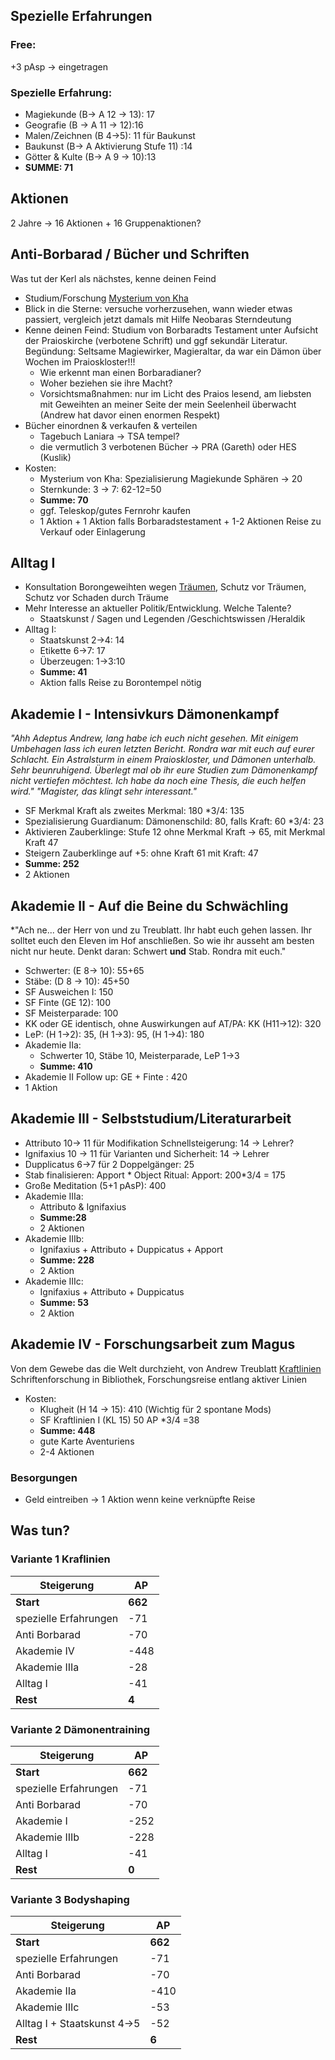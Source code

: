 ## Spezielle Erfahrungen
### Free:
+3 pAsp -> eingetragen
### Spezielle Erfahrung:
* Magiekunde (B-> A 12 -> 13): 17
* Geografie (B -> A 11 -> 12):16
* Malen/Zeichnen (B  4->5): 11 für Baukunst
* Baukunst (B-> A Aktivierung Stufe 11) :14
* Götter & Kulte (B-> A 9 -> 10):13 
* **SUMME: 71**

## Aktionen 
2 Jahre -> 16 Aktionen + 16 Gruppenaktionen?

## Anti-Borbarad / Bücher und Schriften 
Was tut der Kerl als nächstes, kenne deinen Feind
* Studium/Forschung [Mysterium von Kha](lore#Mysterium%20von%20Kha)
* Blick in die Sterne: versuche vorherzusehen, wann wieder etwas passiert, vergleich jetzt damals mit Hilfe Neobaras Sterndeutung
* Kenne deinen Feind: Studium von Borbaradts Testament unter Aufsicht der Praioskirche (verbotene Schrift) und ggf sekundär Literatur. Begündung: Seltsame Magiewirker, Magieraltar, da war ein Dämon über Wochen im Praioskloster!!!
	* Wie erkennt man einen Borbaradianer?
	* Woher beziehen sie ihre Macht?
	* Vorsichtsmaßnahmen: nur im Licht des Praios lesend, am liebsten mit Geweihten an meiner Seite der mein Seelenheil überwacht (Andrew hat davor einen enormen Respekt)
* Bücher einordnen & verkaufen & verteilen 
	* Tagebuch Laniara -> TSA tempel?
	* die vermutlich 3 verbotenen Bücher -> PRA (Gareth) oder HES (Kuslik)
* Kosten:
	* Mysterium von Kha: Spezialisierung Magiekunde Sphären -> 20
	* Sternkunde: 3 -> 7: 62-12=50
	* **Summe: 70**
	* ggf. Teleskop/gutes Fernrohr kaufen
	* 1 Aktion + 1 Aktion falls Borbaradstestament + 1-2 Aktionen Reise zu Verkauf oder Einlagerung

## Alltag I
* Konsultation Borongeweihten wegen [Träumen](Notizen/Träume.md), Schutz vor Träumen, Schutz vor Schaden durch Träume
* Mehr Interesse an aktueller Politik/Entwicklung. Welche Talente?
	* Staatskunst / Sagen und Legenden /Geschichtswissen /Heraldik
* Alltag I:
	* Staatskunst 2->4: 14
	* Etikette 6->7: 17
	* Überzeugen: 1->3:10
	* **Summe: 41**
	* Aktion falls Reise zu Borontempel nötig
## Akademie I - Intensivkurs Dämonenkampf
*"Ahh Adeptus Andrew, lang habe ich euch nicht gesehen. Mit einigem Umbehagen lass ich euren letzten Bericht. Rondra war mit euch auf eurer Schlacht. Ein Astralsturm in einem Praioskloster, und Dämonen unterhalb. Sehr beunruhigend. Überlegt mal ob ihr eure Studien zum Dämonenkampf nicht vertiefen möchtest. Ich habe da noch eine Thesis, die euch helfen wird."* 
*"Magister, das klingt sehr interessant."*
* SF Merkmal Kraft als zweites Merkmal: 180 \*3/4: 135
* Spezialisierung Guardianum: Dämonenschild: 80, falls Kraft: 60 \*3/4: 23
* Aktivieren Zauberklinge: Stufe 12 ohne Merkmal Kraft -> 65, mit Merkmal Kraft 47
* Steigern Zauberklinge auf +5: ohne Kraft 61 mit Kraft: 47
* **Summe: 252** 
* 2 Aktionen
## Akademie II - Auf die Beine du Schwächling
*"Ach ne... der Herr von und zu Treublatt. Ihr habt euch gehen lassen. Ihr solltet euch den Eleven im Hof anschließen. So wie ihr ausseht am besten nicht nur heute. Denkt daran: Schwert **und** Stab. Rondra mit euch."
 * Schwerter: (E 8-> 10): 55+65
* Stäbe: (D 8 -> 10): 45+50
* SF Ausweichen I: 150
* SF Finte (GE 12): 100
* SF Meisterparade: 100
* KK oder GE identisch, ohne Auswirkungen auf AT/PA: KK (H11->12): 320
* LeP: (H 1->2): 35, (H 1->3): 95, (H 1->4): 180
* Akademie IIa:
	* Schwerter 10, Stäbe 10, Meisterparade, LeP 1->3 
	* **Summe: 410**
* Akademie II Follow up: GE + Finte : 420
* 1 Aktion
## Akademie III - Selbststudium/Literaturarbeit
* Attributo 10-> 11 für Modifikation Schnellsteigerung: 14 -> Lehrer?
* Ignifaxius 10 -> 11 für Varianten und Sicherheit: 14 -> Lehrer
* Dupplicatus 6->7 für 2 Doppelgänger: 25
* Stab finalisieren: Apport
		* Object Ritual: Apport: 200\*3/4 = 175
*  Große Meditation (5+1 pAsP): 400 
* Akademie IIIa:
	* Attributo & Ignifaxius
	* **Summe:28**
	* 2 Aktionen
* Akademie IIIb:
	* Ignifaxius + Attributo + Duppicatus + Apport
	* **Summe: 228**
	* 2 Aktion 
* Akademie IIIc:
	* Ignifaxius + Attributo + Duppicatus
	* **Summe: 53**
	* 2 Aktion 
## Akademie IV - Forschungsarbeit zum Magus
Von dem Gewebe das die Welt durchzieht, von Andrew Treublatt [Kraftlinien](Notizen/Kraftlinien.md) 
Schriftenforschung in Bibliothek, Forschungsreise entlang aktiver Linien
* Kosten: 
	* Klugheit (H 14 -> 15): 410 (Wichtig für 2 spontane Mods)
	* SF Kraftlinien I (KL 15) 50 AP \*3/4 =38
	* **Summe: 448**
	* gute Karte Aventuriens 
	* 2-4 Aktionen


### Besorgungen
* Geld eintreiben -> 1 Aktion wenn keine verknüpfte Reise

## Was tun?
### Variante 1 Kraflinien

| Steigerung            | AP      |
| --------------------- | ------- |
| **Start**             | **662** |
| spezielle Erfahrungen | -71     |
| Anti Borbarad         | -70     |
| Akademie IV           | -448    |
| Akademie IIIa         | -28     |
| Alltag I              | -41     |
| **Rest**              | **4**   |
### Variante 2 Dämonentraining

| Steigerung            | AP      |
| --------------------- | ------- |
| **Start**             | **662** |
| spezielle Erfahrungen | -71     |
| Anti Borbarad         | -70     |
| Akademie I            | -252    |
| Akademie IIIb         | -228    |
| Alltag I              | -41     |
| **Rest**              | **0**   |
### Variante 3 Bodyshaping

| Steigerung                  | AP      |
| --------------------------- | ------- |
| **Start**                   | **662** |
| spezielle Erfahrungen       | -71     |
| Anti Borbarad               | -70     |
| Akademie IIa                | -410    |
| Akademie IIIc               | -53     |
| Alltag I + Staatskunst 4->5 | -52     |
| **Rest**                    | **6**   |
 




